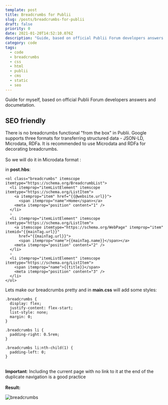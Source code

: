 ```yaml
---
template: post
title: Breadcrumbs for Publii
slug: /posts/breadcrumbs-for-publii
draft: false
priority: 0
date: 2021-01-20T14:52:10.076Z
description: "Guide, based on official Publii Forum developers answers and documetation. "
category: code
tags:
  - code
  - breadcrumbs
  - css
  - html
  - publii
  - cms
  - static
  - seo
---
```

Guide for myself, based on official Publii Forum developers answers and documetation. 

## SEO friendly 

There is no breadcrumbs  functional "from the box" in Publii. Google supports three formats for transferring structured data - JSON-LD, Microdata, RDFa. It is recommended to use Microdata and RDFa for decorating breadcrumbs. \
\
So we will do it in Microdata format : 

in **post.hbs**:   

```
<ol class="breadcrumbs" itemscope itemtype="https://schema.org/BreadcrumbList">
  <li itemprop="itemListElement" itemscope itemtype="https://schema.org/ListItem">
    <a itemprop="item" href="{{@website.url}}">
      <span itemprop="name">Home</span></a>
    <meta itemprop="position" content="1" />
  </li>
  ›
  <li itemprop="itemListElement" itemscope itemtype="https://schema.org/ListItem">
    <a itemscope itemtype="https://schema.org/WebPage" itemprop="item" itemid="{{mainTag.url}}"
      href="{{mainTag.url}}">
      <span itemprop="name">{{mainTag.name}}</span></a>
    <meta itemprop="position" content="2" />
  </li>
  ›
  <li itemprop="itemListElement" itemscope itemtype="https://schema.org/ListItem">
    <span itemprop="name">{{title}}</span>
    <meta itemprop="position" content="3" />
  </li>
</ol>
```

Lets make our breadcrumbs pretty and in **main.css** will add some styles: 

```
.breadcrumbs {
  display: flex;
  justify-content: flex-start;
  list-style: none;
  margin: 0;
}

.breadcrumbs li {
  padding-right: 0.5rem;
}

.breadcrumbs li:nth-child(1) {
  padding-left: 0;
}
```

\
**Important**: Including the current page with no link to it at the end of the duplicate navigation is a good practice\
\
**Result:**  

![breadcrumbs](/media/breadcrumbs.jpg "breadcrumbs for Publii")